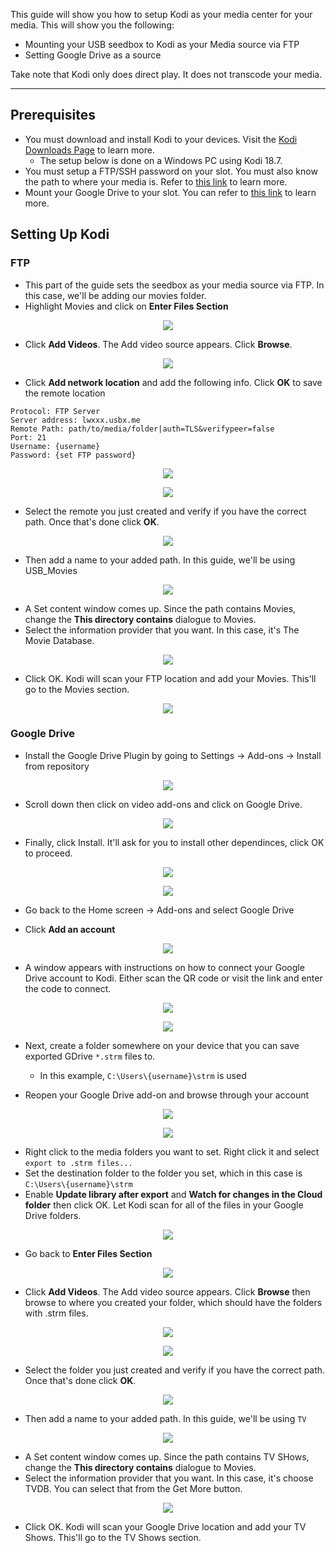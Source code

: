 This guide will show you how to setup Kodi as your media center for your media. This will show you the following:

* Mounting your USB seedbox to Kodi as your Media source via FTP
* Setting Google Drive as a source

Take note that Kodi only does direct play. It does not transcode your media.

***

## Prerequisites

* You must download and install Kodi to your devices. Visit the [Kodi Downloads Page](https://kodi.tv/download) to learn more.
  * The setup below is done on a Windows PC using Kodi 18.7.
* You must setup a FTP/SSH password on your slot. You must also know the path to where your media is. Refer to [this link](https://docs.usbx.me/books/file-transfer-protocol-%28ftp%29/page/connecting-to-your-seedbox-with-ftp#bkmrk-changing-your-ssh%2Fft) to learn more.
* Mount your Google Drive to your slot. You can refer to [this link](https://docs.usbx.me/books/rclone) to learn more.

## Setting Up Kodi
### FTP

* This part of the guide sets the seedbox as your media source via FTP. In this case, we'll be adding our movies folder.
* Highlight Movies and click on **Enter Files Section**

<p align="center"><img src="https://docs.usbx.me/uploads/images/gallery/2020-06/image-1591551573826.png"></p>

* Click **Add Videos**. The Add video source appears. Click **Browse**.

<p align="center"><img src="https://docs.usbx.me/uploads/images/gallery/2020-06/image-1591551639251.png"></p>

* Click **Add network location** and add the following info. Click **OK** to save the remote location

```
Protocol: FTP Server
Server address: lwxxx.usbx.me
Remote Path: path/to/media/folder|auth=TLS&verifypeer=false
Port: 21
Username: {username}
Password: {set FTP password}
```

<p align="center"><img src="https://docs.usbx.me/uploads/images/gallery/2020-06/image-1591556679884.png"></p>

<p align="center"><img src="https://docs.usbx.me/uploads/images/gallery/2020-06/image-1591556805137.png"></p>

* Select the remote you just created and verify if you have the correct path. Once that's done click **OK**.

<p align="center"><img src="https://docs.usbx.me/uploads/images/gallery/2020-06/image-1591556879970.png"></p>

* Then add a name to your added path. In this guide, we'll be using USB_Movies

<p align="center"><img src="https://docs.usbx.me/uploads/images/gallery/2020-06/image-1591556929342.png"></p>

* A Set content window comes up. Since the path contains Movies, change the **This directory contains** dialogue to Movies.
* Select the information provider that you want. In this case, it's The Movie Database.

<p align="center"><img src="https://docs.usbx.me/uploads/images/gallery/2020-06/image-1591557089707.png"></p>

* Click OK. Kodi will scan your FTP location and add your Movies. This'll go to the Movies section.

<p align="center"><img src="https://docs.usbx.me/uploads/images/gallery/2020-06/image-1591557159020.png"></p>

### Google Drive

* Install the Google Drive Plugin by going to Settings -> Add-ons -> Install from repository

<p align="center"><img src="https://docs.usbx.me/uploads/images/gallery/2020-06/image-1591558410337.png"></p>

* Scroll down then click on video add-ons and click on Google Drive.

<p align="center"><img src="https://docs.usbx.me/uploads/images/gallery/2020-06/image-1591558431770.png"></p>

* Finally, click Install. It'll ask for you to install other dependinces, click OK to proceed.

<p align="center"><img src="https://docs.usbx.me/uploads/images/gallery/2020-06/image-1591558445816.png"></p>

<p align="center"><img src="https://docs.usbx.me/uploads/images/gallery/2020-06/image-1591558475601.png"></p>

* Go back to the Home screen -> Add-ons and select Google Drive

* Click **Add an account**

<p align="center"><img src="https://docs.usbx.me/uploads/images/gallery/2020-06/image-1591558671115.png"></p>

* A window appears with instructions on how to connect your Google Drive account to Kodi. Either scan the QR code or visit the link and enter the code to connect.

<p align="center"><img src="https://docs.usbx.me/uploads/images/gallery/2020-06/image-1591558719387.png"></p>

<p align="center"><img src="https://docs.usbx.me/uploads/images/gallery/2020-06/image-1591558816723.png"></p>

* Next, create a folder somewhere on your device that you can save exported GDrive `*.strm` files to.
  * In this example, `C:\Users\{username}\strm` is used

* Reopen your Google Drive add-on and browse through your account

<p align="center"><img src="https://docs.usbx.me/uploads/images/gallery/2020-06/image-1591559051423.png"></p>

<p align="center"><img src="https://docs.usbx.me/uploads/images/gallery/2020-06/image-1591559076662.png"></p>

* Right click to the media folders you want to set. Right click it and select `export to .strm files...`
* Set the destination folder to the folder you set, which in this case is `C:\Users\{username}\strm`
* Enable **Update library after export** and **Watch for changes in the Cloud folder** then click OK. Let Kodi scan for all of the files in your Google Drive folders.

<p align="center"><img src="https://docs.usbx.me/uploads/images/gallery/2020-06/image-1591561568087.png"></p>

* Go back to **Enter Files Section**

<p align="center"><img src="https://docs.usbx.me/uploads/images/gallery/2020-06/image-1591551573826.png"></p>

* Click **Add Videos**. The Add video source appears. Click **Browse** then browse to where you created your folder, which should have the folders with .strm files.

<p align="center"><img src="https://docs.usbx.me/uploads/images/gallery/2020-06/image-1591562454512.png"></p>

<p align="center"><img src="https://docs.usbx.me/uploads/images/gallery/2020-06/image-1591556805137.png"></p>

* Select the folder you just created and verify if you have the correct path. Once that's done click **OK**.

<p align="center"><img src="https://docs.usbx.me/uploads/images/gallery/2020-06/image-1591556879970.png"></p>

* Then add a name to your added path. In this guide, we'll be using `TV`

<p align="center"><img src="https://docs.usbx.me/uploads/images/gallery/2020-06/image-1591562603998.png"></p>

* A Set content window comes up. Since the path contains TV SHows, change the **This directory contains** dialogue to Movies.
* Select the information provider that you want. In this case, it's choose TVDB. You can select that from the Get More button.

<p align="center"><img src="https://docs.usbx.me/uploads/images/gallery/2020-06/image-1591562714511.png"></p>

* Click OK. Kodi will scan your Google Drive location and add your TV Shows. This'll go to the TV Shows section.